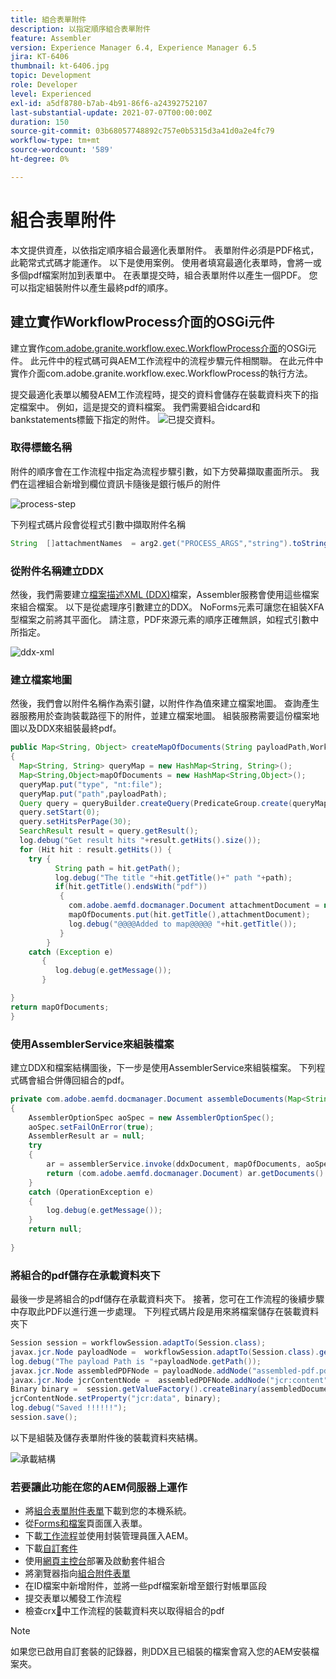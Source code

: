 ```yaml
---
title: 組合表單附件
description: 以指定順序組合表單附件
feature: Assembler
version: Experience Manager 6.4, Experience Manager 6.5
jira: KT-6406
thumbnail: kt-6406.jpg
topic: Development
role: Developer
level: Experienced
exl-id: a5df8780-b7ab-4b91-86f6-a24392752107
last-substantial-update: 2021-07-07T00:00:00Z
duration: 150
source-git-commit: 03b68057748892c757e0b5315d3a41d0a2e4fc79
workflow-type: tm+mt
source-wordcount: '589'
ht-degree: 0%

---
```


# 組合表單附件

本文提供資產，以依指定順序組合最適化表單附件。 表單附件必須是PDF格式，此範常式式碼才能運作。 以下是使用案例。
使用者填寫最適化表單時，會將一或多個pdf檔案附加到表單中。
在表單提交時，組合表單附件以產生一個PDF。 您可以指定組裝附件以產生最終pdf的順序。

## 建立實作WorkflowProcess介面的OSGi元件

建立實作[com.adobe.granite.workflow.exec.WorkflowProcess介面](https://helpx.adobe.com/experience-manager/6-5/sites/developing/using/reference-materials/javadoc/com/adobe/granite/workflow/exec/WorkflowProcess.html)的OSGi元件。 此元件中的程式碼可與AEM工作流程中的流程步驟元件相關聯。 在此元件中實作介面com.adobe.granite.workflow.exec.WorkflowProcess的執行方法。

提交最適化表單以觸發AEM工作流程時，提交的資料會儲存在裝載資料夾下的指定檔案中。 例如，這是提交的資料檔案。 我們需要組合idcard和bankstatements標籤下指定的附件。
![已提交資料](assets/submitted-data.JPG)。

### 取得標籤名稱

附件的順序會在工作流程中指定為流程步驟引數，如下方熒幕擷取畫面所示。 我們在這裡組合新增到欄位資訊卡隨後是銀行帳戶的附件

![process-step](assets/process-step.JPG)

下列程式碼片段會從程式引數中擷取附件名稱

```java
String  []attachmentNames  = arg2.get("PROCESS_ARGS","string").toString().split(",");
```

### 從附件名稱建立DDX

然後，我們需要建立[檔案描述XML (DDX)](https://helpx.adobe.com/pdf/aem-forms/6-2/ddxRef.pdf)檔案，Assembler服務會使用這些檔案來組合檔案。 以下是從處理序引數建立的DDX。 NoForms元素可讓您在組裝XFA型檔案之前將其平面化。 請注意，PDF來源元素的順序正確無誤，如程式引數中所指定。

![ddx-xml](assets/ddx.PNG)

### 建立檔案地圖

然後，我們會以附件名稱作為索引鍵，以附件作為值來建立檔案地圖。 查詢產生器服務用於查詢裝載路徑下的附件，並建立檔案地圖。 組裝服務需要這份檔案地圖以及DDX來組裝最終pdf。

```java
public Map<String, Object> createMapOfDocuments(String payloadPath,WorkflowSession workflowSession )
{
  Map<String, String> queryMap = new HashMap<String, String>();
  Map<String,Object>mapOfDocuments = new HashMap<String,Object>();
  queryMap.put("type", "nt:file");
  queryMap.put("path",payloadPath);
  Query query = queryBuilder.createQuery(PredicateGroup.create(queryMap),workflowSession.adaptTo(Session.class));
  query.setStart(0);
  query.setHitsPerPage(30);
  SearchResult result = query.getResult();
  log.debug("Get result hits "+result.getHits().size());
  for (Hit hit : result.getHits()) {
    try {
          String path = hit.getPath();
          log.debug("The title "+hit.getTitle()+" path "+path);
          if(hit.getTitle().endsWith("pdf"))
           {
             com.adobe.aemfd.docmanager.Document attachmentDocument = new com.adobe.aemfd.docmanager.Document(path);
             mapOfDocuments.put(hit.getTitle(),attachmentDocument);
             log.debug("@@@@Added to map@@@@@ "+hit.getTitle());
           }
        }
    catch (Exception e)
       {
          log.debug(e.getMessage());
       }

}
return mapOfDocuments;
}
```

### 使用AssemblerService來組裝檔案

建立DDX和檔案結構圖後，下一步是使用AssemblerService來組裝檔案。
下列程式碼會組合併傳回組合的pdf。

```java
private com.adobe.aemfd.docmanager.Document assembleDocuments(Map<String, Object> mapOfDocuments, com.adobe.aemfd.docmanager.Document ddxDocument)
{
    AssemblerOptionSpec aoSpec = new AssemblerOptionSpec();
    aoSpec.setFailOnError(true);
    AssemblerResult ar = null;
    try
    {
        ar = assemblerService.invoke(ddxDocument, mapOfDocuments, aoSpec);
        return (com.adobe.aemfd.docmanager.Document) ar.getDocuments().get("GeneratedDocument.pdf");
    }
    catch (OperationException e)
    {
        log.debug(e.getMessage());
    }
    return null;
    
}
```

### 將組合的pdf儲存在承載資料夾下

最後一步是將組合的pdf儲存在承載資料夾下。 接著，您可在工作流程的後續步驟中存取此PDF以進行進一步處理。
下列程式碼片段是用來將檔案儲存在裝載資料夾下

```java
Session session = workflowSession.adaptTo(Session.class);
javax.jcr.Node payloadNode =  workflowSession.adaptTo(Session.class).getNode(workItem.getWorkflowData().getPayload().toString());
log.debug("The payload Path is "+payloadNode.getPath());
javax.jcr.Node assembledPDFNode = payloadNode.addNode("assembled-pdf.pdf", "nt:file"); 
javax.jcr.Node jcrContentNode =  assembledPDFNode.addNode("jcr:content", "nt:resource");
Binary binary =  session.getValueFactory().createBinary(assembledDocument.getInputStream());
jcrContentNode.setProperty("jcr:data", binary);
log.debug("Saved !!!!!!"); 
session.save();
```

以下是組裝及儲存表單附件後的裝載資料夾結構。

![承載結構](assets/payload-structure.JPG)

### 若要讓此功能在您的AEM伺服器上運作

* 將[組合表單附件表單](assets/assemble-form-attachments-af.zip)下載到您的本機系統。
* 從[Forms和檔案](http://localhost:4502/aem/forms.html/content/dam/formsanddocuments)頁面匯入表單。
* 下載[工作流程](assets/assemble-form-attachments.zip)並使用封裝管理員匯入AEM。
* 下載[自訂套件](assets/assembletaskattachments.assembletaskattachments.core-1.0-SNAPSHOT.jar)
* 使用[網頁主控台](http://localhost:4502/system/console/bundles)部署及啟動套件組合
* 將瀏覽器指向[組合附件表單](http://localhost:4502/content/dam/formsanddocuments/assembleattachments/jcr:content?wcmmode=disabled)
* 在ID檔案中新增附件，並將一些pdf檔案新增至銀行對帳單區段
* 提交表單以觸發工作流程
* 檢查crx[&#128279;](http://localhost:4502/crx/de/index.jsp#/var/fd/dashboard/payload)中工作流程的裝載資料夾以取得組合的pdf

>[!NOTE]
> 如果您已啟用自訂套裝的記錄器，則DDX且已組裝的檔案會寫入您的AEM安裝檔案夾。
